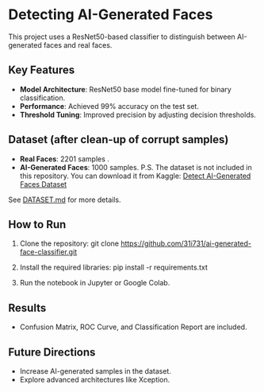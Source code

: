 # Detecting AI-Generated Faces

This project uses a ResNet50-based classifier to distinguish between AI-generated faces and real faces.

## Key Features
- **Model Architecture**: ResNet50 base model fine-tuned for binary classification.
- **Performance**: Achieved 99% accuracy on the test set.
- **Threshold Tuning**: Improved precision by adjusting decision thresholds.

## Dataset (after clean-up of corrupt samples)
- **Real Faces**: 2201 samples .
- **AI-Generated Faces**: 1000 samples.
P.S. The dataset is not included in this repository. You can download it from Kaggle:
[Detect AI-Generated Faces Dataset](https://www.kaggle.com/datasets/shahzaibshazoo/detect-ai-generated-faces-high-quality-dataset)

See [DATASET.md](DATASET.md) for more details.

## How to Run
1. Clone the repository:
git clone https://github.com/31i731/ai-generated-face-classifier.git

2. Install the required libraries:
pip install -r requirements.txt

3. Run the notebook in Jupyter or Google Colab.

## Results
- Confusion Matrix, ROC Curve, and Classification Report are included.

## Future Directions
- Increase AI-generated samples in the dataset.
- Explore advanced architectures like Xception.
